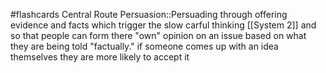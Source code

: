#flashcards 
Central Route Persuasion::Persuading through offering evidence and facts which trigger the slow carful thinking [[System 2]] and so that people can form there "own" opinion on an issue based on what they are being told "factually." if someone comes up with an idea themselves they are more likely to accept it
<!--SR:!2023-11-11,4,230-->